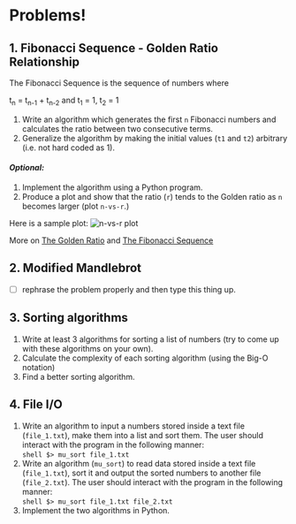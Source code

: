 # Problems!

## 1. Fibonacci Sequence - Golden Ratio Relationship

The Fibonacci Sequence is the sequence of numbers where

t<sub>n</sub> = t<sub>n-1</sub> + t<sub>n-2</sub> and t<sub>1</sub> =  1, t<sub>2</sub> = 1

1. Write an algorithm which generates the first ```n``` Fibonacci numbers and calculates the ratio between two consecutive terms.
2. Generalize the algorithm by making the initial values (```t1``` and ```t2```) arbitrary (i.e. not hard coded as 1).

#### *Optional:*

1. Implement the algorithm using a Python program.
2. Produce a plot and show that the ratio (```r```) tends to the Golden ratio as ```n``` becomes larger (plot ```n-vs-r```.)

Here is a sample plot:
![n-vs-r plot](https://raw.githubusercontent.com/abhikpal/IB-CS-1416/master/images/prob_0001.png)

More on [The Golden Ratio](http://en.wikipedia.org/wiki/Golden_ratio) and [The Fibonacci Sequence](http://en.wikipedia.org/wiki/Fibonacci_number)

## 2. Modified Mandlebrot

- [ ] rephrase the problem properly and then type this thing up.

## 3. Sorting algorithms

1. Write at least 3 algorithms for sorting a list of numbers (try to come up with these algorithms on your own).
2. Calculate the complexity of each sorting algorithm (using the Big-O notation)
3. Find a better sorting algorithm.

## 4. File I/O

1. Write an algorithm to input a numbers stored inside a text file (```file_1.txt```), make them into a list and sort them. The user should interact with the program in the following manner: <br/> ```shell
$> mu_sort file_1.txt```
2. Write an algorithm (```mu_sort```) to read data stored inside a text file (```file_1.txt```), sort it and output the sorted numbers to another file (```file_2.txt```). The user should interact with the program in the following manner: <br/> ```shell
$> mu_sort file_1.txt file_2.txt```
3. Implement the two algorithms in Python.
